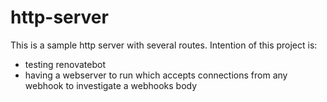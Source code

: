 # http-server

This is a sample http server with several routes.
Intention of this project is:

- testing renovatebot
- having a webserver to run which accepts connections from any webhook to investigate a webhooks body
